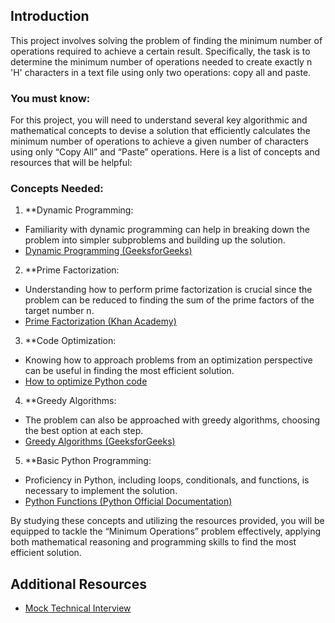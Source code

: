 ## Introduction
This project involves solving the problem of finding the minimum number of operations required to achieve a certain result. Specifically, the task is to determine the minimum number of operations needed to create exactly n 'H' characters in a text file using only two operations: copy all and paste.

### You must know:
For this project, you will need to understand several key algorithmic and mathematical concepts to devise a solution that efficiently calculates the minimum number of operations to achieve a given number of characters using only “Copy All” and “Paste” operations. Here is a list of concepts and resources that will be helpful:

### Concepts Needed:
1. **Dynamic Programming:

* Familiarity with dynamic programming can help in breaking down the problem into simpler subproblems and building up the solution.
* [Dynamic Programming (GeeksforGeeks)](https://intranet.alxswe.com/rltoken/l3JYgicNQw2Ue1Kg9jV80Q)

2. **Prime Factorization:

* Understanding how to perform prime factorization is crucial since the problem can be reduced to finding the sum of the prime factors of the target number n.
* [Prime Factorization (Khan Academy)](https://intranet.alxswe.com/rltoken/cFcADpVYRCl5pdut-Lemmg)

3. **Code Optimization:

* Knowing how to approach problems from an optimization perspective can be useful in finding the most efficient solution.
* [How to optimize Python code](https://intranet.alxswe.com/rltoken/98ZF5bRckUKror6pGJQlHQ)

4. **Greedy Algorithms:

* The problem can also be approached with greedy algorithms, choosing the best option at each step.
* [Greedy Algorithms (GeeksforGeeks)](https://intranet.alxswe.com/rltoken/k6-mba0b4nayJi0VqYhKjQ)

5. **Basic Python Programming:

* Proficiency in Python, including loops, conditionals, and functions, is necessary to implement the solution.
* [Python Functions (Python Official Documentation)](https://intranet.alxswe.com/rltoken/ao3SJVl4yY1SfugfVa3anw)

By studying these concepts and utilizing the resources provided, you will be equipped to tackle the “Minimum Operations” problem effectively, applying both mathematical reasoning and programming skills to find the most efficient solution.

## Additional Resources
* [Mock Technical Interview](https://intranet.alxswe.com/rltoken/HX0vuVl1V-9T4vvh8NDCyw)
